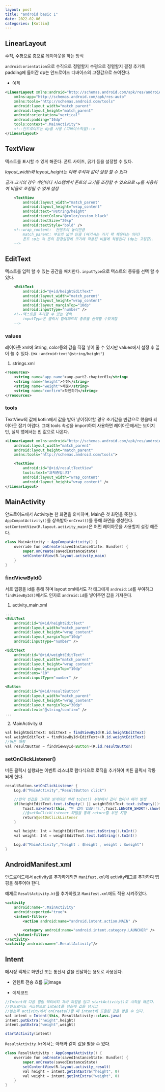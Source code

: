 ```yaml
---
layout: post
title: "android basic 1"
date: 2022-02-06
categories: [Kotlin]
---
```


## LinearLayout

수직, 수평으로 층으로 레이아웃을 하는 방식

`android:orientation`으로 수직으로 정렬할지 수평으로 정렬할지 결정 추가록 padding에 들어간 dp는 안드로이드 디바이스의 고정값으로 쓰여진다.

- 예제

```xml
<LinearLayout xmlns:android="http://schemas.android.com/apk/res/android"
    xmlns:app="http://schemas.android.com/apk/res-auto"
    xmlns:tools="http://schemas.android.com/tools"
    android:layout_width="match_parent"
    android:layout_height="match_parent"
    android:orientation="vertical"
    android:padding="16dp"
    tools:context=".MainActivity">
    <!--안드로이드는 dp를 사용 (디바이스픽셀)-->
</LinearLayout>
```

## TextView

텍스트를 표시할 수 있게 해준다. 폰트 사이즈, 굵기 등을 설정할 수 있다.

_layout_width와 layout_height는 아래 주석과 같이 설정 할 수 있다_

_글자 크기의 경우 개인마다 시스템에서 폰트의 크기를 조정할 수 있으므로 `sp`를 사용하여 비율로 조정될 수 있게 설정_

```xml
    <TextView
        android:layout_width="match_parent"
        android:layout_height="wrap_content"
        android:text="@string/height"
        android:textColor="@color/custom_black"
        android:textSize="20sp"
        android:textStyle="bold" />
    <!--wrap_content:  컨텐츠의 높이만큼
        match_parent: 부모의 넓이 만큼 (여기서는 기기 꽉 채운다는 의미)
        폰트 sp는 각 폰의 환경설정에 크기에 적용된 비율에 적용된다 (dp는 고정값).
    -->
```

## EditText

텍스트를 입력 할 수 있는 공간을 배치한다. `inputType`으로 텍스트의 종류를 선택 할 수 있다.

```xml
    <EditText
        android:id="@+id/heightEditText"
        android:layout_width="match_parent"
        android:layout_height="wrap_content"
        android:layout_marginTop="10dp"
        android:inputType="number" />
    <!--텍스트를 추가할 수 있는 영역
        inputType은 클릭시 입력패드의 종류를 선택할 수있게함
    -->
```

### values

레이아웃 xml에 String, color등의 값을 직접 넣어 줄 수 있지만 values에서 설정 후 끌어 쓸 수 있다. (ex : `android:text"@string/height"`)

1. strings.xml

```xml
<resources>
    <string name="app_name">aop-part2-chapter01</string>
    <string name="height">신장</string>
    <string name="weight">체중</string>
    <string name="confirm">확인하기</string>
</resources>
```

### tools

TextView의 값에 kotlin에서 값을 받아 넣어줘야할 경우 초기값을 빈값으로 했을때 레이아웃 잡기 어렵다. 그때 tools 속성을 import하여 사용하면 레이아웃에서는 보이지만, 실제 앱에서는 빈 값으로 나온다.

```xml
<LinearLayout xmlns:android="http://schemas.android.com/apk/res/android"
    android:layout_width="match_parent"
    android:layout_height="match_parent"
    xmlns:tools="http://schemas.android.com/tools">

    <TextView
        android:id="@+id/resultTextView"
        tools:text="과체중입니다"
        android:layout_width="wrap_content"
        android:layout_height="wrap_content" />
</LinearLayout>
```

## MainActivity

안드로이드에서 Activity는 한 화면을 의미하며, Main은 첫 화면을 뜻한다. `AppCompatActivity()`를 상속받아 `onCreat()`를 통해 화면을 생성한다. `setContentView(R.layout.activity_main)`은 어떤 레이아웃을 사용할지 설정 해준다.

```java
class MainActivity : AppCompatActivity() {
    override fun onCreate(savedInstanceState: Bundle?) {
        super.onCreate(savedInstanceState)
        setContentView(R.layout.activity_main)
    }
}
```

### findViewById()

서로 맵핑을 id를 통해 하며 layout xml에서도 각 태그에게 `android:id`를 부여하고 `findViewById()`에서도 인자로 `android:id`를 넣어주면 값을 가져온다.

1. activity_main.xml

```xml
...
<EditText
    android:id="@+id/heightEditText"
    android:layout_width="match_parent"
    android:layout_height="wrap_content"
    android:layout_marginTop="10dp"
    android:inputType="number" />

<EditText
    android:id="@+id/weightEditText"
    android:layout_width="match_parent"
    android:layout_height="wrap_content"
    android:layout_marginTop="10dp"
    android:ems="10"
    android:inputType="number" />

<Button
    android:id="@+id/resultButton"
    android:layout_width="match_parent"
    android:layout_height="wrap_content"
    android:layout_marginTop="30dp"
    android:text="@string/confirm" />
...
```

2. MainActivity.kt

```java
val heightEditText: EditText = findViewById(R.id.heightEditText)
val weightEditText = findViewById<EditText>(R.id.weightEditText)
//버튼 매핑
val resultButton = findViewById<Button>(R.id.resultButton)
```

### setOnClickListener()

버튼 클릭시 실행되는 이벤트 리스너로 람다식으로 로직을 추가하여 버튼 클릭시 작동 되게 한다.

```java
resultButton.setOnClickListener {
    Log.d("MainActivity","ResultButton click")

    //만약 빈값을 그대로 받게되면 아래 toInt() 부분에서 값이 없어서 에러 발생
    if(heightEditText.text.isEmpty() || weightEditText.text.isEmpty()){
        Toast.makeText(this, "빈 값이 있습니다.",Toast.LENGTH_SHORT).show()
        //@setOnClickListener 라벨을 통해 return할 부분 지정
        return@setOnClickListener
    }

    val height: Int = heightEditText.text.toString().toInt()
    val weight: Int = weightEditText.text.toString().toInt()

    Log.d("MainActivity","height : $height , weight : $weight")
}
```

## AndroidManifest.xml

안드로이드에서 activity를 추가하게되면 `Manifest.xml`에 activity태그를 추가하여 맵핑을 해주어야 한다.

예제로 `ResultActivity.kt`를 추가하였고 `Manifest.xml`에도 적용 시켜주었다.

```xml
<activity
    android:name=".MainActivity"
    android:exported="true">
    <intent-filter>
        <action android:name="android.intent.action.MAIN" />

        <category android:name="android.intent.category.LAUNCHER" />
    </intent-filter>
</activity>
<activity android:name=".ResultActivity"/>
```

## Intent

메시징 객체로 화면간 또는 통신시 값을 전달하는 용도로 사용된다.

- 인텐트 전송 흐름
  ![image](https://user-images.githubusercontent.com/65350890/152677124-1d9a3d77-3170-47b7-ba33-4ef3ff51d60c.png)

- 예제코드

```java
//Intent에 다음 열릴 엑티비티 자바 파일을 담고 startActivity()로 시작을 해준다.
//안드로이드 시스템으로 intent를 넘길때 값을 넘기고
//받는쪽 activity에서 onCreate()할 때 intent에 포함된 값을 받을 수 있다.
val intent = Intent(this, ResultActivity::class.java)
intent.putExtra("height",height)
intent.putExtra("weight",weight)

startActivity(intent)
```

`ResultActivity.kt`에서는 아래와 같이 값을 받을 수 있다.

```java
class ResultActivity : AppCompatActivity() {
    override fun onCreate(savedInstanceState: Bundle?) {
        super.onCreate(savedInstanceState)
        setContentView(R.layout.activity_result)
        val height = intent.getIntExtra("height", 0)
        val weight = intent.getIntExtra("weight", 0)
    }
}
```
